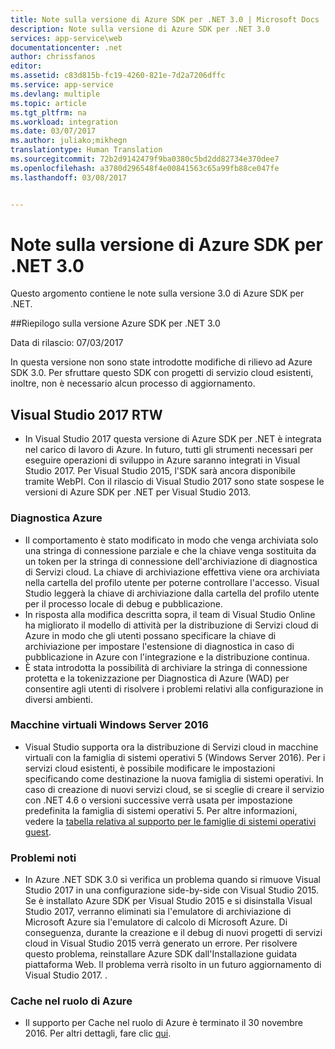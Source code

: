 ```yaml
---
title: Note sulla versione di Azure SDK per .NET 3.0 | Microsoft Docs
description: Note sulla versione di Azure SDK per .NET 3.0
services: app-service\web
documentationcenter: .net
author: chrissfanos
editor: 
ms.assetid: c83d815b-fc19-4260-821e-7d2a7206dffc
ms.service: app-service
ms.devlang: multiple
ms.topic: article
ms.tgt_pltfrm: na
ms.workload: integration
ms.date: 03/07/2017
ms.author: juliako;mikhegn
translationtype: Human Translation
ms.sourcegitcommit: 72b2d9142479f9ba0380c5bd2dd82734e370dee7
ms.openlocfilehash: a3780d296548f4e00841563c65a99fb88ce047fe
ms.lasthandoff: 03/08/2017


---
```

# <a name="azure-sdk-for-net-30-release-notes"></a>Note sulla versione di Azure SDK per .NET 3.0

Questo argomento contiene le note sulla versione 3.0 di Azure SDK per .NET.

##<a name="azure-sdk-for-net-30-release-summary"></a>Riepilogo sulla versione Azure SDK per .NET 3.0

Data di rilascio: 07/03/2017
 
In questa versione non sono state introdotte modifiche di rilievo ad Azure SDK 3.0. Per sfruttare questo SDK con progetti di servizio cloud esistenti, inoltre, non è necessario alcun processo di aggiornamento.

## <a name="visual-studio-2017-rtw"></a>Visual Studio 2017 RTW

- In Visual Studio 2017 questa versione di Azure SDK per .NET è integrata nel carico di lavoro di Azure. In futuro, tutti gli strumenti necessari per eseguire operazioni di sviluppo in Azure saranno integrati in Visual Studio 2017. Per Visual Studio 2015, l'SDK sarà ancora disponibile tramite WebPI. Con il rilascio di Visual Studio 2017 sono state sospese le versioni di Azure SDK per .NET per Visual Studio 2013.

### <a name="azure-diagnostics"></a>Diagnostica Azure

- Il comportamento è stato modificato in modo che venga archiviata solo una stringa di connessione parziale e che la chiave venga sostituita da un token per la stringa di connessione dell'archiviazione di diagnostica di Servizi cloud. La chiave di archiviazione effettiva viene ora archiviata nella cartella del profilo utente per poterne controllare l'accesso. Visual Studio leggerà la chiave di archiviazione dalla cartella del profilo utente per il processo locale di debug e pubblicazione. 
- In risposta alla modifica descritta sopra, il team di Visual Studio Online ha migliorato il modello di attività per la distribuzione di Servizi cloud di Azure in modo che gli utenti possano specificare la chiave di archiviazione per impostare l'estensione di diagnostica in caso di pubblicazione in Azure con l'integrazione e la distribuzione continua.
- È stata introdotta la possibilità di archiviare la stringa di connessione protetta e la tokenizzazione per Diagnostica di Azure (WAD) per consentire agli utenti di risolvere i problemi relativi alla configurazione in diversi ambienti.
 
### <a name="windows-server-2016-virtual-machines"></a>Macchine virtuali Windows Server 2016

- Visual Studio supporta ora la distribuzione di Servizi cloud in macchine virtuali con la famiglia di sistemi operativi 5 (Windows Server 2016). Per i servizi cloud esistenti, è possibile modificare le impostazioni specificando come destinazione la nuova famiglia di sistemi operativi. In caso di creazione di nuovi servizi cloud, se si sceglie di creare il servizio con .NET 4.6 o versioni successive verrà usata per impostazione predefinita la famiglia di sistemi operativi 5.  Per altre informazioni, vedere la [tabella relativa al supporto per le famiglie di sistemi operativi guest](../cloud-services/cloud-services-guestos-update-matrix.md).

### <a name="known-issues"></a>Problemi noti

- In Azure .NET SDK 3.0 si verifica un problema quando si rimuove Visual Studio 2017 in una configurazione side-by-side con Visual Studio 2015.  Se è installato Azure SDK per Visual Studio 2015 e si disinstalla Visual Studio 2017, verranno eliminati sia l'emulatore di archiviazione di Microsoft Azure sia l'emulatore di calcolo di Microsoft Azure.  Di conseguenza, durante la creazione e il debug di nuovi progetti di servizi cloud in Visual Studio 2015 verrà generato un errore. Per risolvere questo problema, reinstallare Azure SDK dall'Installazione guidata piattaforma Web.  Il problema verrà risolto in un futuro aggiornamento di Visual Studio 2017.  .

 
### <a name="azure-in-role-cache"></a>Cache nel ruolo di Azure 

- Il supporto per Cache nel ruolo di Azure è terminato il 30 novembre 2016. Per altri dettagli, fare clic [qui](https://azure.microsoft.com/blog/azure-managed-cache-and-in-role-cache-services-to-be-retired-on-11-30-2016/).





